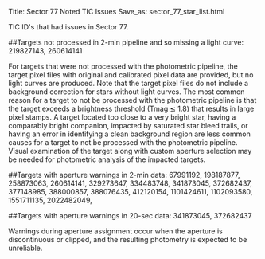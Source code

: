 Title: Sector 77 Noted TIC Issues
Save_as: sector_77_star_list.html


TIC ID's that had issues in Sector 77.

##Targets not processed in 2-min pipeline and so missing a light curve:
219827143, 260614141 

For targets that were not processed with the photometric pipeline, the target pixel files
with original and calibrated pixel data are provided, but no light curves are produced. Note
that the target pixel files do not include a background correction for stars without light
curves. The most common reason for a target to not be processed with the photometric
pipeline is that the target exceeds a brightness threshold (Tmag ≲ 1.8) that results in
large pixel stamps. A target located too close to a very bright star, having a comparably
bright companion, impacted by saturated star bleed trails, or having an error in identifying
a clean background region are less common causes for a target to not be processed with
the photometric pipeline. Visual examination of the target along with custom aperture
selection may be needed for photometric analysis of the impacted targets.

##Targets with aperture warnings in 2-min data: 
67991192, 
198187877,
258873063,
260614141,
329273647,
334483748,
341873045,
372682437,
377148985,
388000857,
388076435,
412120154,
1101424611,
1102093580,
1551711135,
2022482049,

##Targets with aperture warnings in 20-sec data: 
341873045, 372682437

Warnings during
aperture assignment occur when the aperture is discontinuous or clipped, and the resulting
photometry is expected to be unreliable.